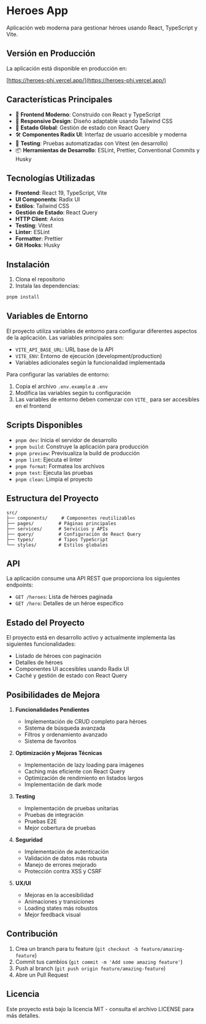 # Heroes App

Aplicación web moderna para gestionar héroes usando React, TypeScript y Vite.

## Versión en Producción

La aplicación está disponible en producción en:

[https://heroes-phi.vercel.app/](https://heroes-phi.vercel.app/)

## Características Principales

- 🚀 **Frontend Moderno**: Construido con React y TypeScript
- 📱 **Responsive Design**: Diseño adaptable usando Tailwind CSS
- 🔄 **Estado Global**: Gestión de estado con React Query
- 🛠️ **Componentes Radix UI**: Interfaz de usuario accesible y moderna
- 🧪 **Testing**: Pruebas automatizadas con Vitest (en desarrollo)
- 📦 **Herramientas de Desarrollo**: ESLint, Prettier, Conventional Commits y Husky

## Tecnologías Utilizadas

- **Frontend**: React 19, TypeScript, Vite
- **UI Components**: Radix UI
- **Estilos**: Tailwind CSS
- **Gestión de Estado**: React Query
- **HTTP Client**: Axios
- **Testing**: Vitest
- **Linter**: ESLint
- **Formatter**: Prettier
- **Git Hooks**: Husky

## Instalación

1. Clona el repositorio
2. Instala las dependencias:

```bash
pnpm install
```

## Variables de Entorno

El proyecto utiliza variables de entorno para configurar diferentes aspectos de la aplicación. Las
variables principales son:

- `VITE_API_BASE_URL`: URL base de la API
- `VITE_ENV`: Entorno de ejecución (development/production)
- Variables adicionales según la funcionalidad implementada

Para configurar las variables de entorno:

1. Copia el archivo `.env.example` a `.env`
2. Modifica las variables según tu configuración
3. Las variables de entorno deben comenzar con `VITE_` para ser accesibles en el frontend

## Scripts Disponibles

- `pnpm dev`: Inicia el servidor de desarrollo
- `pnpm build`: Construye la aplicación para producción
- `pnpm preview`: Previsualiza la build de producción
- `pnpm lint`: Ejecuta el linter
- `pnpm format`: Formatea los archivos
- `pnpm test`: Ejecuta las pruebas
- `pnpm clean`: Limpia el proyecto

## Estructura del Proyecto

```
src/
├── components/     # Componentes reutilizables
├── pages/         # Páginas principales
├── services/      # Servicios y APIs
├── query/         # Configuración de React Query
├── types/         # Tipos TypeScript
└── styles/        # Estilos globales
```

## API

La aplicación consume una API REST que proporciona los siguientes endpoints:

- `GET /heroes`: Lista de héroes paginada
- `GET /hero`: Detalles de un héroe específico

## Estado del Proyecto

El proyecto está en desarrollo activo y actualmente implementa las siguientes funcionalidades:

- Listado de héroes con paginación
- Detalles de héroes
- Componentes UI accesibles usando Radix UI
- Caché y gestión de estado con React Query

## Posibilidades de Mejora

1. **Funcionalidades Pendientes**

   - Implementación de CRUD completo para héroes
   - Sistema de búsqueda avanzada
   - Filtros y ordenamiento avanzado
   - Sistema de favoritos

2. **Optimización y Mejoras Técnicas**

   - Implementación de lazy loading para imágenes
   - Caching más eficiente con React Query
   - Optimización de rendimiento en listados largos
   - Implementación de dark mode

3. **Testing**

   - Implementación de pruebas unitarias
   - Pruebas de integración
   - Pruebas E2E
   - Mejor cobertura de pruebas

4. **Seguridad**

   - Implementación de autenticación
   - Validación de datos más robusta
   - Manejo de errores mejorado
   - Protección contra XSS y CSRF

5. **UX/UI**
   - Mejoras en la accesibilidad
   - Animaciones y transiciones
   - Loading states más robustos
   - Mejor feedback visual

## Contribución

1. Crea un branch para tu feature (`git checkout -b feature/amazing-feature`)
2. Commit tus cambios (`git commit -m 'Add some amazing feature'`)
3. Push al branch (`git push origin feature/amazing-feature`)
4. Abre un Pull Request

## Licencia

Este proyecto está bajo la licencia MIT - consulta el archivo LICENSE para más detalles.
